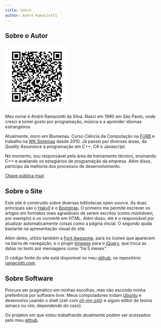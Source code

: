 ```yaml
---
title: Sobre
author: André Ramaciotti
---
```


Sobre o Autor
-------------

[<img class="pull-right" alt="qrcode com informações de contato" src="/img/ramaciotti.vcard.png" width="210" height="210"/>][VCF]

Meu nome é André Ramaciotti da Silva. Nasci em 1990 em São Paulo, onde cresci e
tomei gosto por programação, música e a aprender idiomas estrangeiros.

Atualmente, moro em Blumenau. Curso Ciência da Computação na [FURB][F] e
trabalho na [WK Sistemas][WK] desde 2010. Já passei por diversas áreas, da
*Quality Assurance* à programação em C++, C# e Javascript.

No momento, sou responsável pela área de treinamento técnico, ensinando C++ e
avaliando os estagiários de programação da empresa. Além disso, participo da
melhoria dos processos de desenvolvimento.

[Chave pública (rsa)][RSA]

Sobre o Site
------------

Este site é construído sobre diversas bibliotecas open source. As duas
principais são o [Hakyll][H] e o [Bootstrap][BS]. O primeiro me permite
escrever os artigos em formatos mais agradáveis de serem escritos (como
*markdown,* por exemplo) e os converte em HTML. Além disso, ele é o responsável
por atualizar automaticamente coisas como a página inicial. O segundo ajuda bastante na apresentação visual do site.

Além deles, utilizo também a [Font Awesome][FA], para os ícones que aparecem na
barra de navegação, e o plugin [timeago][TA] para o [jQuery][JQ], que troca as
datas no texto por mensagens como “há 5 meses”.

O código fonte do site está disponível no meu [github][GH], no repositório [ramaciotti.com][GHR].

Sobre Software
--------------

Procuro ser pragmático em minhas escolhas, mas não escondo minha preferência
por software livre. Meus computadores rodam [Ubuntu][U] e desenvolvo usando o
shell (zsh com [oh-my-zsh][OMZ]) e algum editor de textos (emacs ou vim,
dependendo do caso).

Os projetos em que estou trabalhando atualmente podem ser acessados pelo meu [github][GH].

[BS]: http://twitter.github.com/bootstrap/
[F]: http://www.furb.br/
[FA]: http://fortawesome.github.com/Font-Awesome/
[GH]: http://github.com/ramaciotti
[GHR]: https://github.com/ramaciotti/ramaciotti.com
[H]: http://jaspervdj.be/hakyll/
[JQ]: http://jquery.com/
[OMZ]: https://github.com/robbyrussell/oh-my-zsh
[RSA]: /files/ramaciotti.pub
[TA]: http://timeago.yarp.com/
[U]: http://ubuntu.com/
[VCF]: /files/ramaciotti.vcard
[WK]: http://www.wk.com.br/

<script src="/js/jquery-1.8.0.min.js"></script>
<script>
$(function () {
  $(".icon-globe").parent().parent().removeClass("active");
  $(".icon-user").parent().parent().addClass("active");
});
</script>
